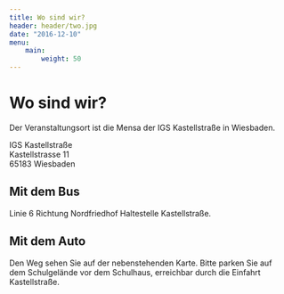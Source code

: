 ```yaml
---
title: Wo sind wir?
header: header/two.jpg
date: "2016-12-10"
menu: 
    main:
        weight: 50
---
```


# Wo sind wir?

Der Veranstaltungsort ist die Mensa der IGS Kastellstraße in Wiesbaden.

IGS Kastellstraße  
Kastellstrasse 11  
65183 Wiesbaden  

## Mit dem Bus

Linie 6 Richtung Nordfriedhof Haltestelle Kastellstraße.

## Mit dem Auto

Den Weg sehen Sie auf der nebenstehenden Karte. Bitte parken Sie auf dem Schulgelände vor dem Schulhaus, erreichbar durch die Einfahrt Kastellstraße.
